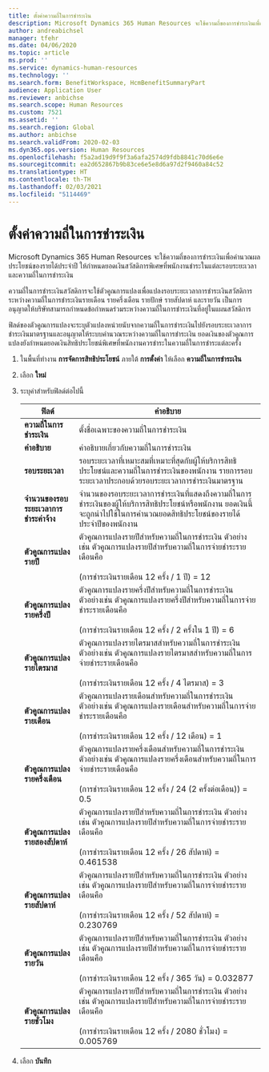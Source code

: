 ```yaml
---
title: ตั้งค่าความถี่ในการชำระเงิน
description: Microsoft Dynamics 365 Human Resources จะใช้ความถี่ของการชำระเงินเพื่อคำนวณผลประโยชน์ของรายได้ประจำปี ให้กำหนดยอดเงินสวัสดิการพิเศษที่พนักงานชำระในแต่ละรอบระยะเวลา และความถี่ในการชำระเงิน
author: andreabichsel
manager: tfehr
ms.date: 04/06/2020
ms.topic: article
ms.prod: ''
ms.service: dynamics-human-resources
ms.technology: ''
ms.search.form: BenefitWorkspace, HcmBenefitSummaryPart
audience: Application User
ms.reviewer: anbichse
ms.search.scope: Human Resources
ms.custom: 7521
ms.assetid: ''
ms.search.region: Global
ms.author: anbichse
ms.search.validFrom: 2020-02-03
ms.dyn365.ops.version: Human Resources
ms.openlocfilehash: f5a2ad19d9f9f3a6afa2574d9fdb8841c70d6e6e
ms.sourcegitcommit: ea2d652867b9b83ce6e5e8d6a97d2f9460a84c52
ms.translationtype: HT
ms.contentlocale: th-TH
ms.lasthandoff: 02/03/2021
ms.locfileid: "5114469"
---
```

# <a name="set-up-payment-frequencies"></a>ตั้งค่าความถี่ในการชำระเงิน

Microsoft Dynamics 365 Human Resources จะใช้ความถี่ของการชำระเงินเพื่อคำนวณผลประโยชน์ของรายได้ประจำปี ให้กำหนดยอดเงินสวัสดิการพิเศษที่พนักงานชำระในแต่ละรอบระยะเวลา และความถี่ในการชำระเงิน

ความถี่ในการชำระเงินสวัสดิการจะใช้ตัวคูณการแปลงเพื่อแปลงรอบระยะเวลาการชำระเงินสวัสดิการระหว่างความถี่ในการชำระเงินรายเดือน รายครึ่งเดือน รายปักษ์ รายสัปดาห์ และรายวัน เป็นการอนุญาตให้บริษัทสามารถกำหนดข้อกำหนดร่วมระหว่างความถี่ในการชำระเงินที่อยู่ในแผนสวัสดิการ

ฟิลด์ของตัวคูณการแปลงจะระบุตัวแปลงหน่วยนับจากความถี่ในการชำระเงินไปยังรอบระยะเวลาการชำระเงินมาตรฐานและอนุญาตให้ระบบคำนวณระหว่างความถี่ในการชำระเงิน ยอดเงินของตัวคูณการแปลงยังกำหนดยอดเงินสิทธิประโยชน์พิเศษที่พนักงานควรชำระในความถี่ในการชำระแต่ละครั้ง

1. ในพื้นที่ทำงาน **การจัดการสิทธิประโยชน์** ภายใต้ **การตั้งค่า** ให้เลือก **ความถี่ในการชำระเงิน**

2. เลือก **ใหม่**

3. ระบุค่าสำหรับฟิลด์ต่อไปนี้

   | ฟิลด์ | คำอธิบาย |
   | --- | --- |
   | **ความถี่ในการชำระเงิน** | ตั้งชื่อเฉพาะของความถี่ในการชำระเงิน |
   | **คำอธิบาย** | คำอธิบายเกี่ยวกับความถี่ในการชำระเงิน |
   | **รอบระยะเวลา** | รอบระยะเวลาที่เหมาะสมที่เหมาะที่สุดกับผู้ให้บริการสิทธิประโยชน์และความถี่ในการชำระเงินของพนักงาน รายการรอบระยะเวลาประกอบด้วยรอบระยะเวลาการชำระเงินมาตรฐาน |
   | **จำนวนของรอบระยะเวลาการชำระค่าจ้าง** | จำนวนของรอบระยะเวลาการชำระเงินที่แสดงถึงความถี่ในการชำระเงินของผู้ให้บริการสิทธิประโยชน์หรือพนักงาน ยอดเงินนี้จะถูกนำไปใช้ในการคำนวณยอดสิทธิประโยชน์ของรายได้ประจำปีของพนักงาน |
   | **ตัวคูณการแปลงรายปี** | ตัวคูณการแปลงรายปีสำหรับความถี่ในการชำระเงิน ตัวอย่างเช่น ตัวคูณการแปลงรายปีสำหรับความถี่ในการจ่ายชำระรายเดือนคือ </br></br>(การชำระเงินรายเดือน 12 ครั้ง / 1 ปี) = 12 |
   | **ตัวคูณการแปลงรายครึ่งปี** | ตัวคูณการแปลงรายครึ่งปีสำหรับความถี่ในการชำระเงิน ตัวอย่างเช่น ตัวคูณการแปลงรายครึ่งปีสำหรับความถี่ในการจ่ายชำระรายเดือนคือ </br></br>(การชำระเงินรายเดือน 12 ครั้ง / 2 ครั้งใน 1 ปี) = 6 |
   | **ตัวคูณการแปลงรายไตรมาส** | ตัวคูณการแปลงรายไตรมาสสำหรับความถี่ในการชำระเงิน ตัวอย่างเช่น ตัวคูณการแปลงรายไตรมาสสำหรับความถี่ในการจ่ายชำระรายเดือนคือ </br></br>(การชำระเงินรายเดือน 12 ครั้ง / 4 ไตรมาส) = 3 |
   | **ตัวคูณการแปลงรายเดือน** | ตัวคูณการแปลงรายเดือนสำหรับความถี่ในการชำระเงิน ตัวอย่างเช่น ตัวคูณการแปลงรายเดือนสำหรับความถี่ในการจ่ายชำระรายเดือนคือ </br></br>(การชำระเงินรายเดือน 12 ครั้ง / 12 เดือน) = 1 |
   | **ตัวคูณการแปลงรายครึ่งเดือน** | ตัวคูณการแปลงรายครึ่งเดือนสำหรับความถี่ในการชำระเงิน ตัวอย่างเช่น ตัวคูณการแปลงรายครึ่งเดือนสำหรับความถี่ในการจ่ายชำระรายเดือนคือ </br></br>(การชำระเงินรายเดือน 12 ครั้ง / 24 (2 ครั้งต่อเดือน)) = 0.5 | 
   | **ตัวคูณการแปลงรายสองสัปดาห์** | ตัวคูณการแปลงรายปีสำหรับความถี่ในการชำระเงิน ตัวอย่างเช่น ตัวคูณการแปลงรายปีสำหรับความถี่ในการจ่ายชำระรายเดือนคือ </br></br>(การชำระเงินรายเดือน 12 ครั้ง / 26 สัปดาห์) = 0.461538 |
   | **ตัวคูณการแปลงรายสัปดาห์** | ตัวคูณการแปลงรายปีสำหรับความถี่ในการชำระเงิน ตัวอย่างเช่น ตัวคูณการแปลงรายปีสำหรับความถี่ในการจ่ายชำระรายเดือนคือ </br></br>(การชำระเงินรายเดือน 12 ครั้ง / 52 สัปดาห์) = 0.230769 |
   | **ตัวคูณการแปลงรายวัน** | ตัวคูณการแปลงรายปีสำหรับความถี่ในการชำระเงิน ตัวอย่างเช่น ตัวคูณการแปลงรายปีสำหรับความถี่ในการจ่ายชำระรายเดือนคือ </br></br>(การชำระเงินรายเดือน 12 ครั้ง / 365 วัน) = 0.032877 |
   | **ตัวคูณการแปลงรายชั่วโมง** | ตัวคูณการแปลงรายปีสำหรับความถี่ในการชำระเงิน ตัวอย่างเช่น ตัวคูณการแปลงรายปีสำหรับความถี่ในการจ่ายชำระรายเดือนคือ </br></br>(การชำระเงินรายเดือน 12 ครั้ง / 2080 ชั่วโมง) = 0.005769

4. เลือก **บันทึก** 
